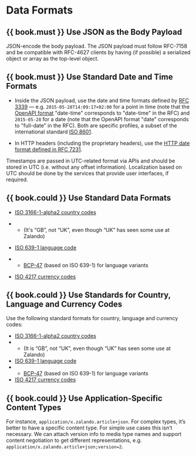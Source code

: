 # Data Formats

## {{ book.must }} Use JSON as the Body Payload

JSON-encode the body payload. The JSON payload must follow RFC-7158 and be compatible with RFC-4627 clients by having (if possible) a serialized object or array as the top-level object.

## {{ book.must }} Use Standard Date and Time Formats

* Inside the JSON payload, use the date and time formats defined by [RFC 3339](http://tools.ietf.org/html/rfc3339#section-5.6) — e.g. `2015-05-28T14:09:17+02:00` for a point in time (note that the  [OpenAPI format](https://github.com/OAI/OpenAPI-Specification/blob/master/versions/2.0.md#data-types) "date-time" corresponds to "date-time" in the RFC) and `2015-05-28` for a date (note that the OpenAPI format "date" corresponds to "full-date" in the RFC). Both are specific profiles, a subset of the international standard [ISO 8601](http://en.wikipedia.org/wiki/ISO_8601).

* In HTTP headers (including the proprietary headers), use the [HTTP date format defined in RFC 7231](http://tools.ietf.org/html/rfc7231#section-7.1.1.1).

Timestamps are passed in UTC-related format via APIs and should be stored in UTC (i.e. without any offset information). Localization based on UTC should be done by the services that provide user interfaces, if required.

## {{ book.could }} Use Standard Data Formats

* [ISO 3166-1-alpha2 country codes](http://en.wikipedia.org/wiki/ISO_3166-1_alpha-2)

* * (It's “GB”, not “UK”, even though “UK” has seen some use at Zalando)

* [ISO 639-1 language code](https://en.wikipedia.org/wiki/List_of_ISO_639-1_codes)

* * [BCP-47](https://tools.ietf.org/html/bcp47) (based on ISO 639-1) for language variants

* [ISO 4217 currency codes](http://en.wikipedia.org/wiki/ISO_4217)


## {{ book.could }} Use Standards for Country, Language and Currency Codes

Use the following standard formats for country, language and currency codes:
* [ISO 3166-1-alpha2 country codes](https://en.wikipedia.org/wiki/ISO_3166-1_alpha-2)
* * (It is “GB”, not “UK”, even though “UK” has seen some use at Zalando)
* [ISO 639-1 language code](https://en.wikipedia.org/wiki/List_of_ISO_639-1_codes)
* * [BCP-47](https://tools.ietf.org/html/bcp47) (based on ISO 639-1) for language variants
* [ISO 4217 currency codes](https://en.wikipedia.org/wiki/ISO_4217)

## {{ book.could }} Use Application-Specific Content Types

For instance, `application/x.zalando.article+json`. For complex types, it’s better to have a
specific content type. For simple use cases this isn’t necessary. We can attach version info to
media type names and support content negotiation to get different representations, e.g.
`application/x.zalando.article+json;version=2`.
